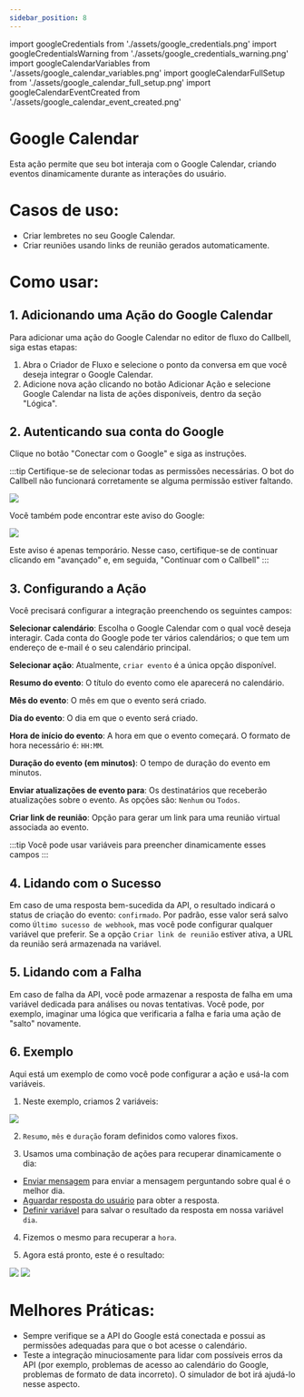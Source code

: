 ```yaml
---
sidebar_position: 8
---
```


import googleCredentials from './assets/google_credentials.png'
import googleCredentialsWarning from './assets/google_credentials_warning.png'
import googleCalendarVariables from './assets/google_calendar_variables.png'
import googleCalendarFullSetup from './assets/google_calendar_full_setup.png'
import googleCalendarEventCreated from './assets/google_calendar_event_created.png'

# Google Calendar

Esta ação permite que seu bot interaja com o Google Calendar, criando eventos dinamicamente durante as interações do usuário.

# Casos de uso:

- Criar lembretes no seu Google Calendar.
- Criar reuniões usando links de reunião gerados automaticamente.

# Como usar:

## 1. Adicionando uma Ação do Google Calendar

Para adicionar uma ação do Google Calendar no editor de fluxo do Callbell, siga estas etapas:

1. Abra o Criador de Fluxo e selecione o ponto da conversa em que você deseja integrar o Google Calendar.
2. Adicione nova ação clicando no botão Adicionar Ação e selecione Google Calendar na lista de ações disponíveis, dentro da seção "Lógica".

## 2. Autenticando sua conta do Google

Clique no botão "Conectar com o Google" e siga as instruções.

:::tip
Certifique-se de selecionar todas as permissões necessárias. O bot do Callbell não funcionará corretamente se alguma permissão estiver faltando.

<div class="text--center">
    <img src={googleCredentials} width={500} />
</div>

Você também pode encontrar este aviso do Google:

<div class="text--center">
    <img src={googleCredentialsWarning} width={500} />
</div>

Este aviso é apenas temporário. Nesse caso, certifique-se de continuar clicando em "avançado" e, em seguida, "Continuar com o Callbell"
:::

## 3. Configurando a Ação

Você precisará configurar a integração preenchendo os seguintes campos:

**Selecionar calendário**: Escolha o Google Calendar com o qual você deseja interagir. Cada conta do Google pode ter vários calendários; o que tem um endereço de e-mail é o seu calendário principal.

**Selecionar ação**: Atualmente, `criar evento` é a única opção disponível.

**Resumo do evento**: O título do evento como ele aparecerá no calendário.

**Mês do evento**: O mês em que o evento será criado.

**Dia do evento**: O dia em que o evento será criado.

**Hora de início do evento**: A hora em que o evento começará. O formato de hora necessário é: `HH:MM`.

**Duração do evento (em minutos)**: O tempo de duração do evento em minutos.

**Enviar atualizações de evento para**: Os destinatários que receberão atualizações sobre o evento. As opções são: `Nenhum` ou `Todos`.

**Criar link de reunião**: Opção para gerar um link para uma reunião virtual associada ao evento.

:::tip
Você pode usar variáveis para preencher dinamicamente esses campos
:::

## 4. Lidando com o Sucesso

Em caso de uma resposta bem-sucedida da API, o resultado indicará o status de criação do evento: `confirmado`. Por padrão, esse valor será salvo como `Último sucesso de webhook`, mas você pode configurar qualquer variável que preferir. Se a opção `Criar link de reunião` estiver ativa, a URL da reunião será armazenada na variável.

## 5. Lidando com a Falha

Em caso de falha da API, você pode armazenar a resposta de falha em uma variável dedicada para análises ou novas tentativas. Você pode, por exemplo, imaginar uma lógica que verificaria a falha e faria uma ação de "salto" novamente.

## 6. Exemplo

Aqui está um exemplo de como você pode configurar a ação e usá-la com variáveis.

1. Neste exemplo, criamos 2 variáveis:

<img src={googleCalendarVariables} width={500} />

2. `Resumo`, `mês` e `duração` foram definidos como valores fixos.

3. Usamos uma combinação de ações para recuperar dinamicamente o dia:

- [Enviar mensagem](/bot/editor/actions/interaction/send_message) para enviar a mensagem perguntando sobre qual é o melhor dia.
- [Aguardar resposta do usuário](/bot/editor/actions/interaction/wait_user_answer) para obter a resposta.
- [Definir variável](/bot/editor/actions/logic/set_variable) para salvar o resultado da resposta em nossa variável `dia`.

4. Fizemos o mesmo para recuperar a `hora`.

5. Agora está pronto, este é o resultado:

<img src={googleCalendarFullSetup} width={500} />

<img src={googleCalendarEventCreated} width={500} />

# Melhores Práticas:

- Sempre verifique se a API do Google está conectada e possui as permissões adequadas para que o bot acesse o calendário.
- Teste a integração minuciosamente para lidar com possíveis erros da API (por exemplo, problemas de acesso ao calendário do Google, problemas de formato de data incorreto). O simulador de bot irá ajudá-lo nesse aspecto.
